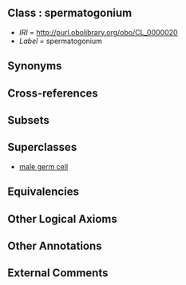 
## Class : spermatogonium

 * *IRI* = http://purl.obolibrary.org/obo/CL_0000020
 * *Label* = spermatogonium

## Synonyms


## Cross-references


## Subsets


## Superclasses

 * [male germ cell](../../CL/15/CL_0000015.md)

## Equivalencies


## Other Logical Axioms


## Other Annotations


## External Comments

